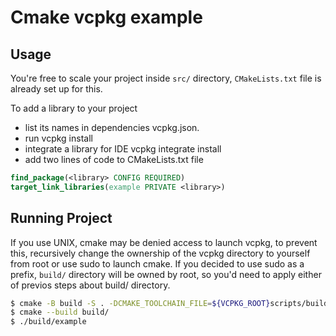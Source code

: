 # Cmake vcpkg example

## Usage

You're free to scale your project inside ```src/``` directory, `CMakeLists.txt` file is already set up for this.

To add a library to your project 
- list its names in dependencies vcpkg.json.
- run vcpkg install <library>
- integrate a library for IDE vcpkg integrate install
- add two lines of code to CMakeLists.txt file
```CMake
find_package(<library> CONFIG REQUIRED)
target_link_libraries(example PRIVATE <library>)
```
 
## Running Project

If you use UNIX, cmake may be denied access to launch vcpkg, to prevent this, recursively change the ownership of the vcpkg directory to yourself from root or use sudo to launch cmake. If you decided to use sudo as a prefix, `build/` directory will be owned by root, so you'd need to apply either of previos steps about build/ directory.

```sh
$ cmake -B build -S . -DCMAKE_TOOLCHAIN_FILE=${VCPKG_ROOT}scripts/buildsystems/vcpkg.cmake
$ cmake --build build/
$ ./build/example
```